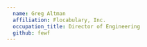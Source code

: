 ```yaml
---
  name: Greg Altman
  affiliation: Flocabulary, Inc.
  occupation_title: Director of Engineering
  github: fewf
---
```

